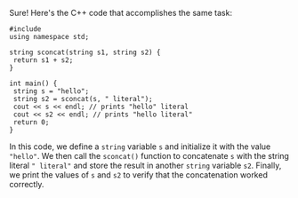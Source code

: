 Sure! Here's the C++ code that accomplishes the same task:
```
#include 
using namespace std;

string sconcat(string s1, string s2) {
 return s1 + s2;
}

int main() {
 string s = "hello";
 string s2 = sconcat(s, " literal");
 cout << s << endl; // prints "hello" literal
 cout << s2 << endl; // prints "hello literal"
 return 0;
}
```
In this code, we define a `string` variable `s` and initialize it with the value `"hello"`. We then call the `sconcat()` function to concatenate `s` with the string literal `" literal"` and store the result in another `string` variable `s2`. Finally, we print the values of `s` and `s2` to verify that the concatenation worked correctly.

